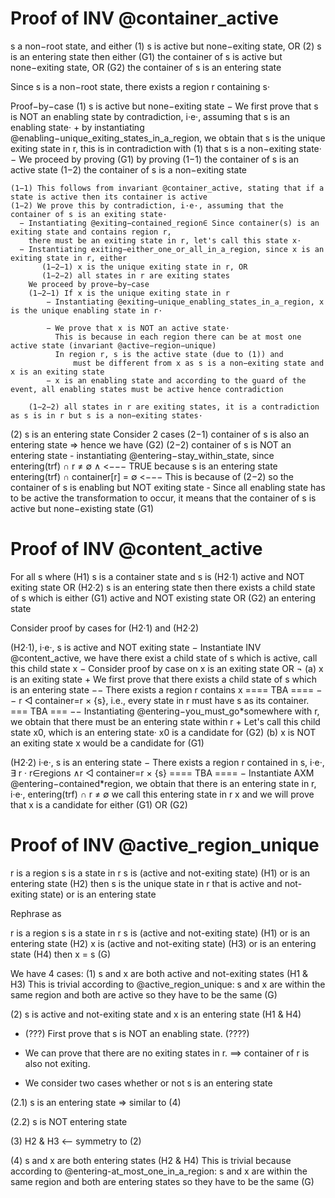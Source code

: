 Proof of INV @container_active
==============================

s a non−root state, 
   and either (1) s is active but none−exiting state, OR
              (2) s is an entering state
then
  either 
 (G1) the container of s is active but none−exiting state, OR
 (G2) the container of s is an entering state

Since s is a non−root state, there exists a region r containing s·

Proof−by−case
(1) s is active but none−exiting state
   − We first prove that s is NOT an enabling state by contradiction, i·e·, assuming that s is an enabling state·
     + by instantiating @enabling−unique_exiting_states_in_a_region, we obtain that s is the unique exiting state in r,
     this is in contradiction with (1) that s is a non−exiting state·
   − We proceed by proving (G1) by proving 
       (1−1) the container of s is an active state
       (1−2) the container of s is a non−exiting state
     
    (1−1) This follows from invariant @container_active, stating that if a state is active then its container is active
    (1−2) We prove this by contradiction, i·e·, assuming that the container of s is an exiting state·
      − Instantiating @exiting−contained_region∈ Since container(s) is an exiting state and contains region r, 
        there must be an exiting state in r, let's call this state x·
      − Instantiating exiting−either_one_or_all_in_a_region, since x is an exiting state in r, either 
           (1−2−1) x is the unique exiting state in r, OR
           (1−2−2) all states in r are exiting states
        We proceed by prove−by−case
        (1−2−1) If x is the unique exiting state in r
            − Instantiating @exiting−unique_enabling_states_in_a_region, x is the unique enabling state in r·
 
            − We prove that x is NOT an active state· 
              This is because in each region there can be at most one active state (invariant @active−region−unique)
              In region r, s is the active state (due to (1)) and 
                  must be different from x as s is a non−exiting state and x is an exiting state
            − x is an enabling state and according to the guard of the event, all enabling states must be active hence contradiction
  
        (1−2−2) all states in r are exiting states, it is a contradiction as s is in r but s is a non−exiting states·

(2) s is an entering state
    Consider 2 cases
    (2−1) container of s is also an entering state ⇒ hence we have (G2)
    (2−2) container of s is NOT an entering state
        - instantiating @entering−stay_within_state, since
			   entering(trf) ∩ r ≠ ∅ ∧ <−−− TRUE because s is an entering state
			   entering(trf) ∩ container[r] = ∅ <−−− This is because of (2−2)
   		so the container of s is enabling but NOT exiting state
        - Since all enabling state has to be active the transformation to occur,
           it means that the container of s is active but none−existing state (G1)


Proof of INV @content_active
==============================
 For all s where 
      (H1) s is a container state and
       s is (H2·1) active and NOT exiting state OR
            (H2·2) s is an entering state
  then
      there exists a child state of s which is either
       (G1) active and NOT existing state OR
       (G2) an entering state

Consider proof by cases for (H2·1) and (H2·2)

(H2·1), i·e·, s is active and NOT exiting state
  − Instantiate INV @content_active, we have
    there exist a child state of s which is active, call this child state x
  − Consider proof by case on x is an exiting state OR ¬
    (a) x is an exiting state
        + We first prove that there exists a child state of s which is an entering state
           −− There exists a region r contains x
              ==== TBA ====
           −− r ◁ container=r × {s}, i.e., every state in r must have
          s as its container.
              === TBA ===
           −− Instantiating @entering−you_must_go*somewhere with r, we
           obtain that there must be an entering state within r
        + Let's call this child state x0, which is an entering state·
           x0 is a candidate for (G2)
    (b) x is NOT an exiting state
        x would be a candidate for (G1)
 
(H2·2) i·e·, s is an entering state
   − There exists a region r contained in s, i·e·, ∃ r   · r∈regions ∧r ◁ container=r × {s}
          ==== TBA ====
   − Instantiate AXM @entering−contained*region,
       we obtain that there is an entering state in r, i·e·, entering(trf) ∩ r ≠ ∅
       we call this entering state in r x and 
       we will prove that x is a candidate for either (G1) OR (G2)

Proof of INV @active_region_unique
==============================

r is a region
s is a state in r
s is (active and not-exiting state) (H1) or is an entering state (H2)
then
s is the unique state in r that is active and not-exiting state) or is
an entering state

Rephrase as

r is a region
s is a state in r
s is (active and not-exiting state) (H1) or is an entering state (H2)
x is (active and not-exiting state) (H3) or is an entering state (H4)
then
x = s (G)

We have 4 cases:
(1) s and x are both active and not-exiting states (H1 & H3)
This is trivial according to @active_region_unique: s and x are within
the same region and both are active so they have to be the same (G)

(2) s is active and not-exiting state and x is an entering state (H1 &
H4)
- (???) First prove that s is NOT an enabling state. (????)

- We can prove that there are no exiting states in r.
    ==> container of r is also not exiting.

- We consider two cases whether or not s is an entering state

(2.1) s is an entering state => similar to (4)

(2.2) s is NOT entering state


(3) H2 & H3 <-- symmetry to (2)

(4) s and x are both entering states (H2 & H4)
This is trivial because according to
@entering-at_most_one_in_a_region: s and x are within the same region
and both are entering states so they have to be the same (G)


